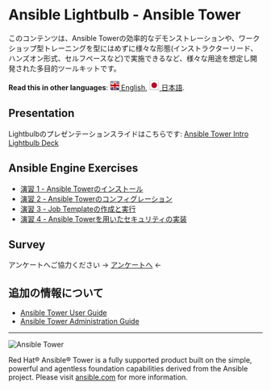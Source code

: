 # Ansible Lightbulb - Ansible Tower

このコンテンツは、Ansible Towerの効率的なデモンストレーションや、ワークショップ型トレーニングを型にはめずに様々な形態(インストラクターリード、ハンズオン形式、セルフペースなど)で実施できるなど、様々な用途を想定し開発された多目的ツールキットです。

**Read this in other languages**: [![uk](../../images/uk.png) English](README.md),  [![uk](../../images/japan.png) 日本語](README.ja.md).

## Presentation
Lightbulbのプレゼンテーションスライドはこちらです:
[Ansible Tower Intro Lightbulb Deck](../../decks/intro-to-ansible-tower.html)

## Ansible Engine Exercises

 - [演習 1 - Ansible Towerのインストール](1-install)
 - [演習 2 - Ansible Towerのコンフィグレーション](2-config)
 - [演習 3 - Job Templateの作成と実行](3-create)
 - [演習 4 - Ansible Towerを用いたセキュリティの実装](4-security)

## Survey
アンケートへご協力ください
-> [アンケートへ](http://bit.ly/net-lightbulb-survey) <-

## 追加の情報について
 - [Ansible Tower User Guide](http://docs.ansible.com/ansible-tower/latest/html/userguide/index.html)
 - [Ansible Tower Administration Guide](http://docs.ansible.com/ansible-tower/latest/html/administration/index.html)

 ---
 ![Ansible Tower](ansible-tower-logo.png)

Red Hat® Ansible® Tower is a fully supported product built on the simple, powerful and agentless foundation capabilities derived from the Ansible project.  Please visit [ansible.com](https://www.ansible.com/tower) for more information.
